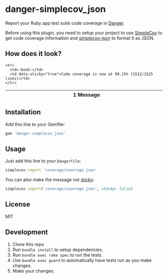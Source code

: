 # danger-simplecov_json

Report your Ruby app test suite code coverage in [Danger](https://github.com/danger/danger).

Before using this plugin, you need to setup your project to use [SimpleCov](https://github.com/colszowka/simplecov)
to get code coverage information and [simplecov-json](https://github.com/vicentllongo/simplecov-json) to format
it as JSON.

## How does it look?

<table>
  <thead>
    <tr>
      <th width="50"></th>
      <th width="100%" data-kind="Message">
          1 Message
      </th>
     </tr>
  </thead>
  <tbody>

    <tr>
      <td>:book:</td>
      <td data-sticky="true">Code coverage is now at 99.15% (1512/1525 lines)</td>
    </tr>
  </tbody>
</table>

## Installation

Add this line to your Gemfile:

```ruby
gem 'danger-simplecov_json'
```

## Usage

Just add this line to your `Dangerfile`:

```ruby
simplecov.report 'coverage/coverage.json'
```

You can also make the message not [sticky](http://danger.systems/reference.html):

```ruby
simplecov.report('coverage/coverage.json', sticky: false)
```

## License

MIT

## Development

1. Clone this repo
2. Run `bundle install` to setup dependencies.
3. Run `bundle exec rake spec` to run the tests.
4. Use `bundle exec guard` to automatically have tests run as you make changes.
5. Make your changes.
